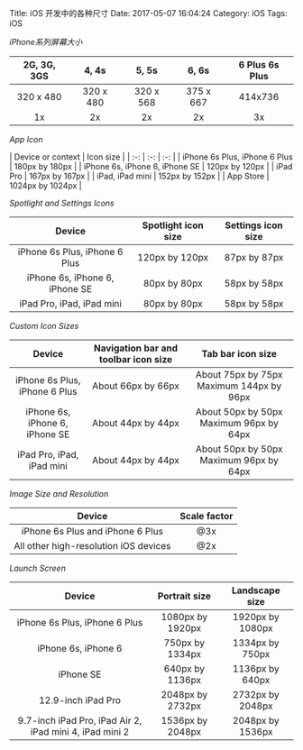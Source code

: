 Title: iOS 开发中的各种尺寸
Date: 2017-05-07 16:04:24
Category: iOS
Tags: iOS

*iPhone系列屏幕大小*

| 2G, 3G, 3GS | 4, 4s | 5, 5s | 6, 6s | 6 Plus 6s Plus |
| :-: | :-: | :-: | :-: | :-: |
| 320 x 480 | 320 x 480 | 320 x 568 | 375 x 667 | 414x736 |
| 1x    |   2x |  2x  |  2x  |  3x  |

*App Icon*

| Device or context | 	Icon size |
| :-: | :-: | :-: |
| iPhone 6s Plus, iPhone 6 Plus | 180px by 180px |
| iPhone 6s, iPhone 6, iPhone SE | 120px by 120px |
| iPad Pro | 167px by 167px |
| iPad, iPad mini | 152px by 152px |
| App Store | 1024px by 1024px |

*Spotlight and Settings Icons*

| Device | 	Spotlight icon size | Settings icon size |
| :-: | :-: | :-: |
| iPhone 6s Plus, iPhone 6 Plus | 120px by 120px | 87px by 87px |
| iPhone 6s, iPhone 6, iPhone SE | 80px by 80px	| 58px by 58px |
| iPad Pro, iPad, iPad mini | 80px by 80px | 58px by 58px |

*Custom Icon Sizes*

| Device | Navigation bar and toolbar icon size | Tab bar icon size |
| :-: | :-: | :-: |
| iPhone 6s Plus, iPhone 6 Plus | About 66px by 66px | About 75px by 75px Maximum 144px by 96px |
| iPhone 6s, iPhone 6, iPhone SE | About 44px by 44px | About 50px by 50px Maximum 96px by 64px |
| iPad Pro, iPad, iPad mini | About 44px by 44px | About 50px by 50px Maximum 96px by 64px |

*Image Size and Resolution*

| Device | Scale factor |
| :-: | :-: |
| iPhone 6s Plus and iPhone 6 Plus | @3x |
| All other high-resolution iOS devices | @2x |

*Launch Screen*

| Device | 	Portrait size | Landscape size |
| :-: | :-: | :-: |
| iPhone 6s Plus, iPhone 6 Plus | 1080px by 1920px | 1920px by 1080px |
| iPhone 6s, iPhone 6 | 750px by 1334px | 	1334px by 750px |
| iPhone SE | 640px by 1136px | 1136px by 640px |
| 12.9-inch iPad Pro | 2048px by 2732px | 2732px by 2048px |
| 9.7-inch iPad Pro, iPad Air 2, iPad mini 4, iPad mini 2 | 1536px by 2048px | 2048px by 1536px |


